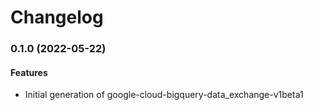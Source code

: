 # Changelog

### 0.1.0 (2022-05-22)

#### Features

* Initial generation of google-cloud-bigquery-data_exchange-v1beta1
